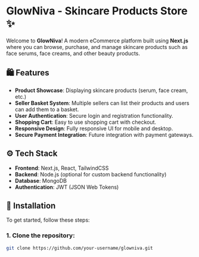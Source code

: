 # GlowNiva - Skincare Products Store ✨

Welcome to **GlowNiva**! A modern eCommerce platform built using **Next.js** where you can browse, purchase, and manage skincare products such as face serums, face creams, and other beauty products.

## 🛍️ Features

- **Product Showcase**: Displaying skincare products (serum, face cream, etc.)
- **Seller Basket System**: Multiple sellers can list their products and users can add them to a basket.
- **User Authentication**: Secure login and registration functionality.
- **Shopping Cart**: Easy to use shopping cart with checkout.
- **Responsive Design**: Fully responsive UI for mobile and desktop.
- **Secure Payment Integration**: Future integration with payment gateways.

## ⚙️ Tech Stack

- **Frontend**: Next.js, React, TailwindCSS
- **Backend**: Node.js (optional for custom backend functionality)
- **Database**: MongoDB
- **Authentication**: JWT (JSON Web Tokens)

## 🚀 Installation

To get started, follow these steps:

### 1. Clone the repository:

```bash
git clone https://github.com/your-username/glowniva.git
```
